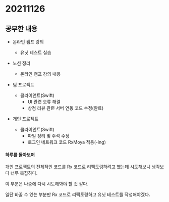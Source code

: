 # 20211126

## 공부한 내용
+ 온라인 캠프 강의
    - 유닛 테스트 실습
          
+ 노션 정리
  - 온라인 캠프 강의 내용
  
+ 팀 프로젝트
  - 클라이언트(Swift)
    * UI 관련 오류 해결
    * 상점 리뷰 관련 서버 연동 코드 수정(완료)
    
+ 개인 프로젝트
  - 클라이언트(Swift)
    * 파일 정리 및 주석 수정
    * 로그인 네트워크 코드 RxMoya 적용(-ing)

#### 하루를 돌아보며
개인 프로젝트의 전체적인 코드를 Rx 코드로 리팩토링하려고 했는데 시도해보니 생각보다 너무 복잡하다.

이 부분은 나중에 다시 시도해봐야 할 것 같다.

일단 바꿀 수 있는 부분만 Rx 코드로 리팩토링하고 유닛 테스트를 작성해야겠다.
